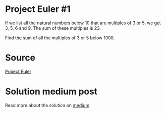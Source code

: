 # Project Euler #1
If we list all the natural numbers below 10 that are multiples of 3 or 5, we get 3, 5, 6 and 9.
The sum of these multiples is 23.

Find the sum of all the multiples of 3 or 5 below 1000.

# Source
[Project Euler](https:www.projecteuler.net)

# Solution medium post
Read more about the solution on [medium](https://medium.com/@popflorin1705/javascript-coding-challenge-1-6d9c712963d2).
